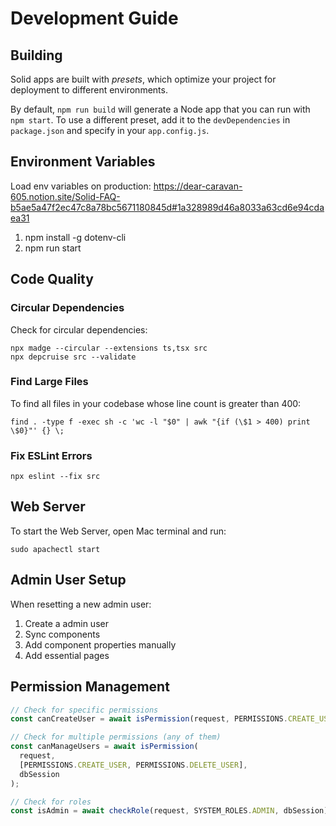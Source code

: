# Development Guide


## Building

Solid apps are built with _presets_, which optimize your project for deployment to different environments.

By default, `npm run build` will generate a Node app that you can run with `npm start`. To use a different preset, add it to the `devDependencies` in `package.json` and specify in your `app.config.js`.

## Environment Variables

Load env variables on production:
https://dear-caravan-605.notion.site/Solid-FAQ-b5ae5a47f2ec47c8a78bc5671180845d#1a328989d46a8033a63cd6e94cdaea31

1. npm install -g dotenv-cli
2. npm run start

## Code Quality

### Circular Dependencies
Check for circular dependencies:
```
npx madge --circular --extensions ts,tsx src
npx depcruise src --validate
```

### Find Large Files
To find all files in your codebase whose line count is greater than 400:
```
find . -type f -exec sh -c 'wc -l "$0" | awk "{if (\$1 > 400) print \$0}"' {} \;
```

### Fix ESLint Errors
```
npx eslint --fix src
```

## Web Server
To start the Web Server, open Mac terminal and run:
```
sudo apachectl start
```

## Admin User Setup
When resetting a new admin user:
1. Create a admin user
2. Sync components
3. Add component properties manually
4. Add essential pages

## Permission Management
```javascript
// Check for specific permissions
const canCreateUser = await isPermission(request, PERMISSIONS.CREATE_USER, dbSession);

// Check for multiple permissions (any of them)
const canManageUsers = await isPermission(
  request, 
  [PERMISSIONS.CREATE_USER, PERMISSIONS.DELETE_USER], 
  dbSession
);

// Check for roles
const isAdmin = await checkRole(request, SYSTEM_ROLES.ADMIN, dbSession);
``` 
